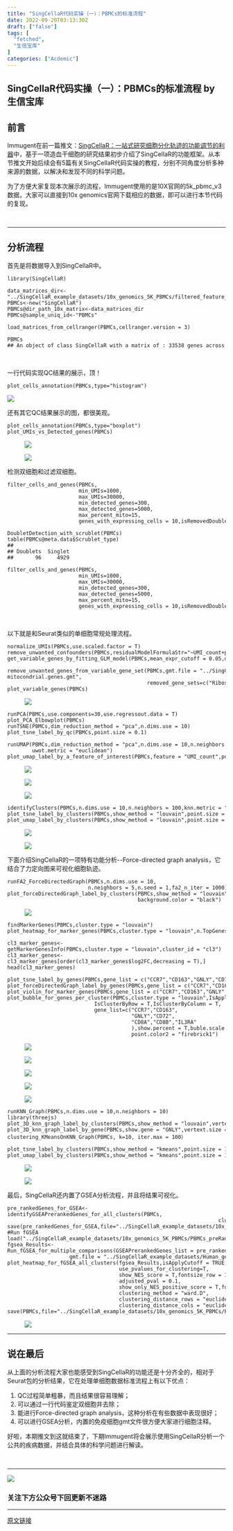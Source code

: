 ```yaml
---
title: "SingCellaR代码实操（一）：PBMCs的标准流程"
date: 2022-09-20T03:13:30Z
draft: ["false"]
tags: [
  "fetched",
  "生信宝库"
]
categories: ["Acdemic"]
---
```

SingCellaR代码实操（一）：PBMCs的标准流程 by 生信宝库
------
<div><section data-tool="mdnice编辑器" data-website="https://www.mdnice.com"><h2 data-tool="mdnice编辑器"><span></span><span>前言</span></h2><p data-tool="mdnice编辑器">Immugent在前一篇推文：<a href="https://mp.weixin.qq.com/s?__biz=MzI4MjY5ODI1Nw==&amp;mid=2247486355&amp;idx=1&amp;sn=53e473074726afa140a27f9dc1ed0d6d&amp;chksm=eb94bceddce335fb05fd6f7042e65c624c8d78343570044628676618d8139873636201f78f5f&amp;token=1963391753&amp;lang=zh_CN&amp;scene=21#wechat_redirect" data-linktype="2">SingCellaR：一站式研究细胞分化轨迹的功能调节的利器</a>中，基于一项造血干细胞的研究结果初步介绍了SingCellaR的功能框架。从本节推文开始后续会有5篇有关SingCellaR代码实操的教程，分别不同角度分析多种来源的数据，以解决和发现不同的科学问题。</p><p data-tool="mdnice编辑器">为了方便大家复现本次展示的流程，Immugent使用的是10X官网的5k_pbmc_v3数据，大家可以直接到10x genomics官网下载相应的数据，即可以进行本节代码的复现。</p><p data-tool="mdnice编辑器"><br></p><hr data-tool="mdnice编辑器"><h2 data-tool="mdnice编辑器"><span></span><span>分析流程</span></h2><p data-tool="mdnice编辑器">首先是将数据导入到SingCellaR中。</p><pre data-tool="mdnice编辑器"><code>library(SingCellaR)<br><br>data_matrices_dir&lt;-<span>"../SingCellaR_example_datasets/10x_genomics_5K_PBMCs/filtered_feature_bc_matrix/"</span><br>PBMCs&lt;-new(<span>"SingCellaR"</span>)<br>PBMCs@dir_path_10x_matrix&lt;-data_matrices_dir<br>PBMCs@sample_uniq_id&lt;-<span>"PBMCs"</span><br><br>load_matrices_from_cellranger(PBMCs,cellranger.version = 3)<br><br>PBMCs<br><span>## An object of class SingCellaR with a matrix of : 33538 genes across 5025 samples.</span><br></code></pre><p data-tool="mdnice编辑器"><br></p><p data-tool="mdnice编辑器">一行代码实现QC结果的展示，顶！</p><pre data-tool="mdnice编辑器"><code>plot_cells_annotation(PBMCs,<span>type</span>=<span>"histogram"</span>)<br></code></pre><p data-tool="mdnice编辑器"><img data-ratio="0.7142857142857143" data-src="https://mmbiz.qpic.cn/mmbiz_png/GL6g5Y3aR7ccicrxYUd2UiaLw2shw8ibpn6mUSiboe40bWAHYO84QwbDiatiaNS8hotW82p4t9A696eLhsgsW4zaf0WQ/640?wx_fmt=png" data-type="png" data-w="1344" src="https://mmbiz.qpic.cn/mmbiz_png/GL6g5Y3aR7ccicrxYUd2UiaLw2shw8ibpn6mUSiboe40bWAHYO84QwbDiatiaNS8hotW82p4t9A696eLhsgsW4zaf0WQ/640?wx_fmt=png"><br></p><p data-tool="mdnice编辑器">还有其它QC结果展示的图，都很美观。</p><pre data-tool="mdnice编辑器"><code>plot_cells_annotation(PBMCs,<span>type</span>=<span>"boxplot"</span>)<br>plot_UMIs_vs_Detected_genes(PBMCs)<br></code></pre><figure data-tool="mdnice编辑器"><img data-ratio="0.7142857142857143" data-src="https://mmbiz.qpic.cn/mmbiz_png/GL6g5Y3aR7ccicrxYUd2UiaLw2shw8ibpn6nNwgkVY9HguTkszlUdNDV72AU1TmW6gnzO7PyhJpPSvVfjFOoKhtTw/640?wx_fmt=png" data-type="png" data-w="1344" src="https://mmbiz.qpic.cn/mmbiz_png/GL6g5Y3aR7ccicrxYUd2UiaLw2shw8ibpn6nNwgkVY9HguTkszlUdNDV72AU1TmW6gnzO7PyhJpPSvVfjFOoKhtTw/640?wx_fmt=png"></figure><figure data-tool="mdnice编辑器"><img data-ratio="0.7142857142857143" data-src="https://mmbiz.qpic.cn/mmbiz_png/GL6g5Y3aR7ccicrxYUd2UiaLw2shw8ibpn6d2rJmEuDxCrR9R781WkKWMj2Z2lcWqz6d3KiaaXdF8Wa4YEqBDNlz0g/640?wx_fmt=png" data-type="png" data-w="1344" src="https://mmbiz.qpic.cn/mmbiz_png/GL6g5Y3aR7ccicrxYUd2UiaLw2shw8ibpn6d2rJmEuDxCrR9R781WkKWMj2Z2lcWqz6d3KiaaXdF8Wa4YEqBDNlz0g/640?wx_fmt=png"></figure><p data-tool="mdnice编辑器">检测双细胞和过滤双细胞。</p><pre data-tool="mdnice编辑器"><code>filter_cells_and_genes(PBMCs,<br>                       min_UMIs=1000,<br>                       max_UMIs=30000,<br>                       min_detected_genes=300,<br>                       max_detected_genes=5000,<br>                       max_percent_mito=15,<br>                       genes_with_expressing_cells = 10,isRemovedDoublets = FALSE)<br><br>DoubletDetection_with_scrublet(PBMCs)<br>table(PBMCs@meta.data<span>$Scrublet_type</span>)<br><span>## </span><br><span>## Doublets  Singlet </span><br><span>##       96     4929</span><br><br>filter_cells_and_genes(PBMCs,<br>                       min_UMIs=1000,<br>                       max_UMIs=30000,<br>                       min_detected_genes=300,<br>                       max_detected_genes=5000,<br>                       max_percent_mito=15,<br>                       genes_with_expressing_cells = 10,isRemovedDoublets = TRUE)<br></code></pre><p data-tool="mdnice编辑器"><br></p><p data-tool="mdnice编辑器">以下就是和Seurat类似的单细胞常规处理流程。</p><pre data-tool="mdnice编辑器"><code>normalize_UMIs(PBMCs,use.scaled.factor = T)<br>remove_unwanted_confounders(PBMCs,residualModelFormulaStr=<span>"~UMI_count+percent_mito"</span>)<br>get_variable_genes_by_fitting_GLM_model(PBMCs,mean_expr_cutoff = 0.05,disp_zscore_cutoff = 0.05)<br><br>remove_unwanted_genes_from_variable_gene_set(PBMCs,gmt.file = <span>"../SingCellaR_example_datasets//Human_genesets/human.ribosomal-mitocondrial.genes.gmt"</span>,<br>                                             removed_gene_sets=c(<span>"Ribosomal_gene"</span>,<span>"Mitocondrial_gene"</span>))<br>plot_variable_genes(PBMCs)                                             <br></code></pre><figure data-tool="mdnice编辑器"><img data-ratio="0.7142857142857143" data-src="https://mmbiz.qpic.cn/mmbiz_png/GL6g5Y3aR7ccicrxYUd2UiaLw2shw8ibpn6OOvseLXgFWReZhaI9y9vys4n4x7lUmFr0CTicg73WEHDg6HNcibEYzIw/640?wx_fmt=png" data-type="png" data-w="1344" src="https://mmbiz.qpic.cn/mmbiz_png/GL6g5Y3aR7ccicrxYUd2UiaLw2shw8ibpn6OOvseLXgFWReZhaI9y9vys4n4x7lUmFr0CTicg73WEHDg6HNcibEYzIw/640?wx_fmt=png"></figure><pre data-tool="mdnice编辑器"><code>runPCA(PBMCs,use.components=30,use.regressout.data = T)<br>plot_PCA_Elbowplot(PBMCs)<br>runTSNE(PBMCs,dim_reduction_method = <span>"pca"</span>,n.dims.use = 10)<br>plot_tsne_label_by_qc(PBMCs,point.size = 0.1)<br><br>runUMAP(PBMCs,dim_reduction_method = <span>"pca"</span>,n.dims.use = 10,n.neighbors = 20,<br>        uwot.metric = <span>"euclidean"</span>)<br>plot_umap_label_by_a_feature_of_interest(PBMCs,feature = <span>"UMI_count"</span>,point.size = 0.1,mark.feature = F)<br></code></pre><figure data-tool="mdnice编辑器"><img data-ratio="0.7142857142857143" data-src="https://mmbiz.qpic.cn/mmbiz_png/GL6g5Y3aR7ccicrxYUd2UiaLw2shw8ibpn69WFmnBvH0Fc3x9k5blFmbMb2wAwicHKw0v0m5qU03zxNkwJYGjHewpQ/640?wx_fmt=png" data-type="png" data-w="1344" src="https://mmbiz.qpic.cn/mmbiz_png/GL6g5Y3aR7ccicrxYUd2UiaLw2shw8ibpn69WFmnBvH0Fc3x9k5blFmbMb2wAwicHKw0v0m5qU03zxNkwJYGjHewpQ/640?wx_fmt=png"></figure><figure data-tool="mdnice编辑器"><img data-ratio="0.7142857142857143" data-src="https://mmbiz.qpic.cn/mmbiz_png/GL6g5Y3aR7ccicrxYUd2UiaLw2shw8ibpn60LV3BnX0dAlseTeXDadUd2ER6tsqQmXOSY1EvO9IhAYVYR06jHLp7w/640?wx_fmt=png" data-type="png" data-w="1344" src="https://mmbiz.qpic.cn/mmbiz_png/GL6g5Y3aR7ccicrxYUd2UiaLw2shw8ibpn60LV3BnX0dAlseTeXDadUd2ER6tsqQmXOSY1EvO9IhAYVYR06jHLp7w/640?wx_fmt=png"></figure><figure data-tool="mdnice编辑器"><img data-ratio="0.7142857142857143" data-src="https://mmbiz.qpic.cn/mmbiz_png/GL6g5Y3aR7ccicrxYUd2UiaLw2shw8ibpn6fLFKjI22ianFJAofQCCye7iaHUdXs6NCn1naHHJWDk10R1uFkoHwWsBQ/640?wx_fmt=png" data-type="png" data-w="1344" src="https://mmbiz.qpic.cn/mmbiz_png/GL6g5Y3aR7ccicrxYUd2UiaLw2shw8ibpn6fLFKjI22ianFJAofQCCye7iaHUdXs6NCn1naHHJWDk10R1uFkoHwWsBQ/640?wx_fmt=png"></figure><pre data-tool="mdnice编辑器"><code>identifyClusters(PBMCs,n.dims.use = 10,n.neighbors = 100,knn.metric = <span>"euclidean"</span>)<br>plot_tsne_label_by_clusters(PBMCs,show_method = <span>"louvain"</span>,point.size = 2)<br>plot_umap_label_by_clusters(PBMCs,show_method = <span>"louvain"</span>,point.size = 0.80)<br></code></pre><figure data-tool="mdnice编辑器"><img data-src="https://mmbiz.qpic.cn/mmbiz_png/GL6g5Y3aR7ccicrxYUd2UiaLw2shw8ibpn6spVfIDDfNsB570qKGVd1iawWyGPcwex67rcpibRXSZT8bcrdOm8TmBrA/640?wx_fmt=png" data-type="png" data-ratio="0.7138888888888889" data-w="1080" src="https://mmbiz.qpic.cn/mmbiz_png/GL6g5Y3aR7ccicrxYUd2UiaLw2shw8ibpn6spVfIDDfNsB570qKGVd1iawWyGPcwex67rcpibRXSZT8bcrdOm8TmBrA/640?wx_fmt=png"></figure><figure data-tool="mdnice编辑器"><img data-src="https://mmbiz.qpic.cn/mmbiz_png/GL6g5Y3aR7ccicrxYUd2UiaLw2shw8ibpn6bLLgicSZdtRWvNtLXoQ0HsBmDTz8WNJIIGXrs707wyialMDd932PZW7Q/640?wx_fmt=png" data-type="png" data-ratio="0.7138888888888889" data-w="1080" src="https://mmbiz.qpic.cn/mmbiz_png/GL6g5Y3aR7ccicrxYUd2UiaLw2shw8ibpn6bLLgicSZdtRWvNtLXoQ0HsBmDTz8WNJIIGXrs707wyialMDd932PZW7Q/640?wx_fmt=png"></figure><p data-tool="mdnice编辑器">下面介绍SingCellaR的一项特有功能分析--Force-directed graph analysis，它结合了力定向图来可视化细胞轨迹。</p><pre data-tool="mdnice编辑器"><code>runFA2_ForceDirectedGraph(PBMCs,n.dims.use = 10,<br>                          n.neighbors = 5,n.seed = 1,fa2_n_iter = 1000)<br>plot_forceDirectedGraph_label_by_clusters(PBMCs,show_method = <span>"louvain"</span>,vertex.size = 1,<br>                                          background.color = <span>"black"</span>)                          <br></code></pre><figure data-tool="mdnice编辑器"><img data-src="https://mmbiz.qpic.cn/mmbiz_png/GL6g5Y3aR7ccicrxYUd2UiaLw2shw8ibpn6fXpvowPHt4p08IEodiaEeVYxLJ4zy2atE5jO9l7Ucx3XMgvOMjpYqfg/640?wx_fmt=png" data-type="png" data-ratio="0.7138888888888889" data-w="1080" src="https://mmbiz.qpic.cn/mmbiz_png/GL6g5Y3aR7ccicrxYUd2UiaLw2shw8ibpn6fXpvowPHt4p08IEodiaEeVYxLJ4zy2atE5jO9l7Ucx3XMgvOMjpYqfg/640?wx_fmt=png"></figure><pre data-tool="mdnice编辑器"><code>findMarkerGenes(PBMCs,cluster.type = <span>"louvain"</span>)<br>plot_heatmap_for_marker_genes(PBMCs,cluster.type = <span>"louvain"</span>,n.TopGenes = 10,rowFont.size = 5)<br><br>cl3_marker_genes&lt;-getMarkerGenesInfo(PBMCs,cluster.type = <span>"louvain"</span>,cluster_id = <span>"cl3"</span>)<br>cl3_marker_genes&lt;-cl3_marker_genes[order(cl3_marker_genes<span>$log2FC</span>,decreasing = T),]<br>head(cl3_marker_genes)<br><br>plot_tsne_label_by_genes(PBMCs,gene_list = c(<span>"CCR7"</span>,<span>"CD163"</span>,<span>"GNLY"</span>,<span>"CD72"</span>))<br>plot_forceDirectedGraph_label_by_genes(PBMCs,gene_list = c(<span>"CCR7"</span>,<span>"CD163"</span>,<span>"GNLY"</span>,<span>"CD72"</span>))<br>plot_violin_for_marker_genes(PBMCs,gene_list = c(<span>"CCR7"</span>,<span>"CD163"</span>,<span>"GNLY"</span>,<span>"CD72"</span>))<br>plot_bubble_for_genes_per_cluster(PBMCs,cluster.type = <span>"louvain"</span>,IsApplyClustering = T,<br>                            IsClusterByRow = T,IsClusterByColumn = T,<br>                            gene_list=c(<span>"CCR7"</span>,<span>"CD163"</span>,<br>                                        <span>"GNLY"</span>,<span>"CD72"</span>,<br>                                        <span>"CD8A"</span>,<span>"CD8B"</span>,<span>"IL3RA"</span><br>                                        ),show.percent = T,buble.scale = 12,point.color1 = <span>"gray"</span>,<br>                                        point.color2 = <span>"firebrick1"</span>)<br></code></pre><figure data-tool="mdnice编辑器"><img data-src="https://mmbiz.qpic.cn/mmbiz_png/GL6g5Y3aR7ccicrxYUd2UiaLw2shw8ibpn6QzfAhO1WguNYWnRr5PhQYwK0kxq7lLADj3rRFOoFNjCEompejxH9WQ/640?wx_fmt=png" data-type="png" data-ratio="1" data-w="1080" src="https://mmbiz.qpic.cn/mmbiz_png/GL6g5Y3aR7ccicrxYUd2UiaLw2shw8ibpn6QzfAhO1WguNYWnRr5PhQYwK0kxq7lLADj3rRFOoFNjCEompejxH9WQ/640?wx_fmt=png"></figure><figure data-tool="mdnice编辑器"><img data-src="https://mmbiz.qpic.cn/mmbiz_png/GL6g5Y3aR7ccicrxYUd2UiaLw2shw8ibpn68vJGwRZPnNlIVaeyIs6Dh85ic6zuiamoXWeksDdvhvnjoCTkyicCq02qQ/640?wx_fmt=png" data-type="png" data-ratio="0.7138888888888889" data-w="1080" src="https://mmbiz.qpic.cn/mmbiz_png/GL6g5Y3aR7ccicrxYUd2UiaLw2shw8ibpn68vJGwRZPnNlIVaeyIs6Dh85ic6zuiamoXWeksDdvhvnjoCTkyicCq02qQ/640?wx_fmt=png"></figure><figure data-tool="mdnice编辑器"><img data-src="https://mmbiz.qpic.cn/mmbiz_png/GL6g5Y3aR7ccicrxYUd2UiaLw2shw8ibpn6SGibXssfq2g0nnjn6M2QHj0UbiaBibJNsAPRASZ7a1hjZZ7zaROicxJZxg/640?wx_fmt=png" data-type="png" data-ratio="0.7138888888888889" data-w="1080" src="https://mmbiz.qpic.cn/mmbiz_png/GL6g5Y3aR7ccicrxYUd2UiaLw2shw8ibpn6SGibXssfq2g0nnjn6M2QHj0UbiaBibJNsAPRASZ7a1hjZZ7zaROicxJZxg/640?wx_fmt=png"></figure><figure data-tool="mdnice编辑器"><img data-src="https://mmbiz.qpic.cn/mmbiz_png/GL6g5Y3aR7ccicrxYUd2UiaLw2shw8ibpn6d9VKM8E4B4BfMCWaXKmcHcFCYanr3e4khiaJyvcicDuT2UGvzF502xKg/640?wx_fmt=png" data-type="png" data-ratio="0.7138888888888889" data-w="1080" src="https://mmbiz.qpic.cn/mmbiz_png/GL6g5Y3aR7ccicrxYUd2UiaLw2shw8ibpn6d9VKM8E4B4BfMCWaXKmcHcFCYanr3e4khiaJyvcicDuT2UGvzF502xKg/640?wx_fmt=png"></figure><figure data-tool="mdnice编辑器"><img data-src="https://mmbiz.qpic.cn/mmbiz_png/GL6g5Y3aR7ccicrxYUd2UiaLw2shw8ibpn691SeKhuBo6pNKd3TmsQT9R9UVhxdBMCbx98x5EDbxhEbicSL9G4uVZQ/640?wx_fmt=png" data-type="png" data-ratio="0.7138888888888889" data-w="1080" src="https://mmbiz.qpic.cn/mmbiz_png/GL6g5Y3aR7ccicrxYUd2UiaLw2shw8ibpn691SeKhuBo6pNKd3TmsQT9R9UVhxdBMCbx98x5EDbxhEbicSL9G4uVZQ/640?wx_fmt=png"></figure><pre data-tool="mdnice编辑器"><code>runKNN_Graph(PBMCs,n.dims.use = 10,n.neighbors = 10)<br>library(threejs)<br>plot_3D_knn_graph_label_by_clusters(PBMCs,show_method = <span>"louvain"</span>,vertext.size = 0.25)<br>plot_3D_knn_graph_label_by_gene(PBMCs,show.gene = <span>"GNLY"</span>,vertext.size = 0.30)<br>clustering_KMeansOnKNN_Graph(PBMCs, k=10, iter.max = 100）<br><br>plot_tsne_label_by_clusters(PBMCs,show_method = <span>"kmeans"</span>,point.size = 1)<br>plot_umap_label_by_clusters(PBMCs,show_method = <span>"kmeans"</span>,point.size = 1)<br></code></pre><figure data-tool="mdnice编辑器"><img data-src="https://mmbiz.qpic.cn/mmbiz_png/GL6g5Y3aR7ccicrxYUd2UiaLw2shw8ibpn6YEUtCic9uR8RgZtI75h4NicjZKVIa3hjib6ib6FmyoDfiaGB9LBWEQciadSQ/640?wx_fmt=png" data-type="png" data-ratio="0.7138888888888889" data-w="1080" src="https://mmbiz.qpic.cn/mmbiz_png/GL6g5Y3aR7ccicrxYUd2UiaLw2shw8ibpn6YEUtCic9uR8RgZtI75h4NicjZKVIa3hjib6ib6FmyoDfiaGB9LBWEQciadSQ/640?wx_fmt=png"></figure><figure data-tool="mdnice编辑器"><img data-src="https://mmbiz.qpic.cn/mmbiz_png/GL6g5Y3aR7ccicrxYUd2UiaLw2shw8ibpn65icegRasdthyeJiar5zSSPBIJ8IhR8ZFXs8SFe6L2ellpEKddZKthMmA/640?wx_fmt=png" data-type="png" data-ratio="0.7138888888888889" data-w="1080" src="https://mmbiz.qpic.cn/mmbiz_png/GL6g5Y3aR7ccicrxYUd2UiaLw2shw8ibpn65icegRasdthyeJiar5zSSPBIJ8IhR8ZFXs8SFe6L2ellpEKddZKthMmA/640?wx_fmt=png"></figure><p data-tool="mdnice编辑器">最后，SingCellaR还内置了GSEA分析流程，并且将结果可视化。</p><pre data-tool="mdnice编辑器"><code>pre_rankedGenes_for_GSEA&lt;-identifyGSEAPrerankedGenes_for_all_clusters(PBMCs,<br>                                                                    cluster.type = <span>"louvain"</span>)<br>save(pre_rankedGenes_for_GSEA,file=<span>"../SingCellaR_example_datasets/10x_genomics_5K_PBMCs/PBMCs_preRankedGenes_for_GSEA.rdata"</span>)                 <br><span>#Run fGSEA</span><br>load(<span>"../SingCellaR_example_datasets/10x_genomics_5K_PBMCs/PBMCs_preRankedGenes_for_GSEA.rdata"</span>)<br>fgsea_Results&lt;-Run_fGSEA_for_multiple_comparisons(GSEAPrerankedGenes_list = pre_rankedGenes_for_GSEA, eps = 0,<br>                    gmt.file = <span>"../SingCellaR_example_datasets/Human_genesets/human.hematopoiesis.signature.genes.gmt"</span>)<br>plot_heatmap_for_fGSEA_all_clusters(fgsea_Results,isApplyCutoff = TRUE,<br>                                    use_pvalues_for_clustering=T,<br>                                    show_NES_score = T,fontsize_row = 10,<br>                                    adjusted_pval = 0.1,<br>                                    show_only_NES_positive_score = T,format.digits = 3,<br>                                    clustering_method = <span>"ward.D"</span>,<br>                                    clustering_distance_rows = <span>"euclidean"</span>,<br>                                    clustering_distance_cols = <span>"euclidean"</span>,show_text_for_ns = F)<br>save(PBMCs,file=<span>"../SingCellaR_example_datasets/10x_genomics_5K_PBMCs/PBMCs_v0.1.SingCellaR.rdata"</span>)                                    <br></code></pre><figure data-tool="mdnice编辑器"><img data-src="https://mmbiz.qpic.cn/mmbiz_png/GL6g5Y3aR7ccicrxYUd2UiaLw2shw8ibpn6CU5FX6UDeMSAaE8sq6VsRKH64ly6uhAUkqk1dOsq00MDeoGI7055aQ/640?wx_fmt=png" data-type="png" data-ratio="1" data-w="1080" src="https://mmbiz.qpic.cn/mmbiz_png/GL6g5Y3aR7ccicrxYUd2UiaLw2shw8ibpn6CU5FX6UDeMSAaE8sq6VsRKH64ly6uhAUkqk1dOsq00MDeoGI7055aQ/640?wx_fmt=png"></figure><hr data-tool="mdnice编辑器"><h2 data-tool="mdnice编辑器"><span></span><span>说在最后</span></h2><p data-tool="mdnice编辑器">从上面的分析流程大家也能感受到SingCellaR的功能还是十分齐全的，相对于Seurat包的分析结果，它在处理单细胞数据标准流程上有以下优点：</p><ol data-tool="mdnice编辑器"><li><section>QC过程简单粗暴，而且结果很容易理解；</section></li><li><section>可以通过一行代码鉴定双细胞并去除；</section></li><li><section>能进行Force-directed graph analysis，这种分析在有些数据中表现很好；</section></li><li><section>可以进行GSEA分析，内置的免疫细胞gmt文件很方便大家进行细胞注释。</section></li></ol><p data-tool="mdnice编辑器">好啦，本期推文到这就结束了，下期Immugent将会展示使用SingCellaR分析一个公共的疾病数据，并结合具体的科学问题进行解读。</p><p data-tool="mdnice编辑器"><br></p><hr data-tool="mdnice编辑器"></section><p><img data-galleryid="" data-ratio="1" data-s="300,640" data-src="https://mmbiz.qpic.cn/mmbiz_jpg/GL6g5Y3aR7f28iaAPOSZyaVreHSWoQket3gNW3WtOGwutAMDGYKSk6ZBOdhDUyS95mNMn5INvyOIibBSfHgzI6sQ/640?wx_fmt=jpeg" data-type="jpeg" data-w="258" src="https://mmbiz.qpic.cn/mmbiz_jpg/GL6g5Y3aR7f28iaAPOSZyaVreHSWoQket3gNW3WtOGwutAMDGYKSk6ZBOdhDUyS95mNMn5INvyOIibBSfHgzI6sQ/640?wx_fmt=jpeg"></p><h3 data-tool="mdnice编辑器"><span>关注下方公众号下回更新不迷路</span></h3><section><mp-common-profile data-id="MzI4MjY5ODI1Nw==" data-pluginname="mpprofile" data-headimg="http://mmbiz.qpic.cn/mmbiz_png/GL6g5Y3aR7f28iaAPOSZyaVreHSWoQketIFUzNSiayMfvqbyCD0TNcBv06SGnkaO1gXRsN9icoQ23IjMJ5ta3Jia9w/0?wx_fmt=png" data-nickname="生信宝库" data-alias="sxbk2020" data-signature="用于生信知识的收集与传播，以及生信人之间学习交流。本公众号各小编平时忙于科研，更新文章较其它同类型公众号较慢，但保持宁缺毋滥的本心，只更新对大家有用的推文。" data-from="2" data-is_biz_ban="0"></mp-common-profile></section></div>  
<hr>
<a href="https://mp.weixin.qq.com/s/m5Z6wWjR4zDUlFLfohh9fg",target="_blank" rel="noopener noreferrer">原文链接</a>
